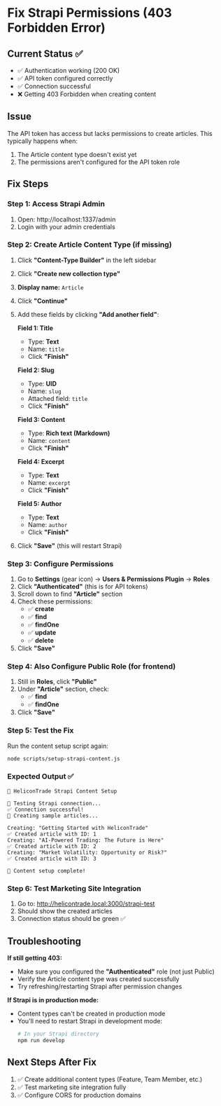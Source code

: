 # Fix Strapi Permissions (403 Forbidden Error)

## Current Status ✅
- ✅ Authentication working (200 OK)
- ✅ API token configured correctly  
- ✅ Connection successful
- ❌ Getting 403 Forbidden when creating content

## Issue
The API token has access but lacks permissions to create articles. This typically happens when:
1. The Article content type doesn't exist yet
2. The permissions aren't configured for the API token role

## Fix Steps

### Step 1: Access Strapi Admin
1. Open: http://localhost:1337/admin
2. Login with your admin credentials

### Step 2: Create Article Content Type (if missing)
1. Click **"Content-Type Builder"** in the left sidebar
2. Click **"Create new collection type"** 
3. **Display name:** `Article`
4. Click **"Continue"**
5. Add these fields by clicking **"Add another field"**:

   **Field 1: Title**
   - Type: **Text**
   - Name: `title`
   - Click **"Finish"**

   **Field 2: Slug** 
   - Type: **UID**
   - Name: `slug`
   - Attached field: `title`
   - Click **"Finish"**

   **Field 3: Content**
   - Type: **Rich text (Markdown)**
   - Name: `content`
   - Click **"Finish"**

   **Field 4: Excerpt**
   - Type: **Text**
   - Name: `excerpt`  
   - Click **"Finish"**

   **Field 5: Author**
   - Type: **Text**
   - Name: `author`
   - Click **"Finish"**

6. Click **"Save"** (this will restart Strapi)

### Step 3: Configure Permissions
1. Go to **Settings** (gear icon) → **Users & Permissions Plugin** → **Roles**
2. Click **"Authenticated"** (this is for API tokens)
3. Scroll down to find **"Article"** section
4. Check these permissions:
   - ✅ **create**
   - ✅ **find** 
   - ✅ **findOne**
   - ✅ **update**
   - ✅ **delete**
5. Click **"Save"**

### Step 4: Also Configure Public Role (for frontend)
1. Still in **Roles**, click **"Public"**
2. Under **"Article"** section, check:
   - ✅ **find**
   - ✅ **findOne**
3. Click **"Save"**

### Step 5: Test the Fix
Run the content setup script again:
```bash
node scripts/setup-strapi-content.js
```

### Expected Output ✅
```
🚀 HeliconTrade Strapi Content Setup

🔄 Testing Strapi connection...
✅ Connection successful!
📝 Creating sample articles...

Creating: "Getting Started with HeliconTrade"
✅ Created article with ID: 1
Creating: "AI-Powered Trading: The Future is Here"  
✅ Created article with ID: 2
Creating: "Market Volatility: Opportunity or Risk?"
✅ Created article with ID: 3

🎉 Content setup complete!
```

### Step 6: Test Marketing Site Integration
1. Go to: http://helicontrade.local:3000/strapi-test
2. Should show the created articles
3. Connection status should be green ✅

## Troubleshooting

**If still getting 403:**
- Make sure you configured the **"Authenticated"** role (not just Public)
- Verify the Article content type was created successfully
- Try refreshing/restarting Strapi after permission changes

**If Strapi is in production mode:**
- Content types can't be created in production mode
- You'll need to restart Strapi in development mode:
  ```bash
  # In your Strapi directory
  npm run develop
  ```

## Next Steps After Fix
1. ✅ Create additional content types (Feature, Team Member, etc.)
2. ✅ Test marketing site integration fully
3. ✅ Configure CORS for production domains